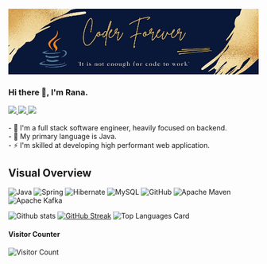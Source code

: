 <p align=”center”>
  <img src="/assets/Banner_github_arifng_small.jpg" alt="Banner">
</p>

### Hi there 👋, I'm Rana.
<a href="https://arifng.medium.com/">
   <img src="https://img.shields.io/badge/Medium-12100E?logo=medium&logoColor=white">
</a>
<a href="https://www.linkedin.com/in/mdarifulislamrana/">
   <img src="https://img.shields.io/badge/LinkedIn-blue?logo=linkedin&logoColor=white">
</a>
<a href="https://arifng.github.io/">
   <img src="https://img.shields.io/badge/web-Portfolio-orange">
</a>

<br>
<br>
- 🔭 I'm a full stack software engineer, heavily focused on backend.<br>
- 🌱 My primary language is Java.<br>
- ⚡ I'm skilled at developing high performant web application.


<!--
**arifng/arifng** is a ✨ _special_ ✨ repository because its `README.md` (this file) appears on your GitHub profile.

Here are some ideas to get you started:

- 🔭 I’m currently working on ...
- 🌱 I’m currently learning ...
- 👯 I’m looking to collaborate on ...
- 🤔 I’m looking for help with ...
- 💬 Ask me about ...
- 📫 How to reach me: ...
- 😄 Pronouns: ...
- ⚡ Fun fact: ...
-->
## Visual Overview<br>
![Java](https://img.shields.io/badge/Java-ED8B00?logo=java&logoColor=white)
![Spring](https://img.shields.io/badge/spring-%236DB33F.svg?logo=spring&logoColor=white)
![Hibernate](https://img.shields.io/badge/Hibernate-gray?logo=hibernate&logoColor=white&labelColor=C0B381&color=637075)
![MySQL](https://img.shields.io/badge/mysql-%2300f.svg?logo=mysql&logoColor=white&color=FEA517&labelColor=5382A1)
![GitHub](https://img.shields.io/badge/github-%23121011.svg?logo=github&logoColor=white)
![Apache Maven](https://img.shields.io/badge/Apache%20Maven-C71A36?logo=Apache%20Maven&logoColor=white&labelColor=black&color=C3203D)
![Apache Kafka](https://img.shields.io/badge/Apache%20Kafka-000?logo=apachekafka)

![Github stats](https://github-readme-stats-sigma-five.vercel.app/api?username=arifng&theme=vue&show_icons=true&count_private=true&hide=issues,contribs)
[![GitHub Streak](http://github-readme-streak-stats.herokuapp.com?user=arifng)](https://git.io/streak-stats)
![Top Languages Card](https://github-readme-stats-sigma-five.vercel.app/api/top-langs/?username=arifng&layout=compact)
<br>
#### Visitor Counter<br>
![Visitor Count](https://profile-counter.glitch.me/{arifng}/count.svg)
